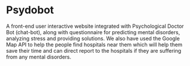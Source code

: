 # Psydobot
A front-end user interactive website integrated with Psychological Doctor Bot (chat-bot), along with questionnaire for predicting mental disorders, analyzing stress and providing solutions. We also have used the Google Map API to help the people find hospitals near them which will help them save their time and can direct report to the hospitals if they are suffering from any mental disorders.
